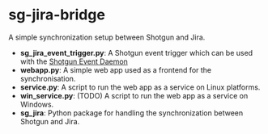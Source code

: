 # sg-jira-bridge

A simple synchronization setup between Shotgun and Jira.


-  **sg_jira_event_trigger.py**: A Shotgun event trigger which can be used with the [Shotgun Event Daemon](https://github.com/shotgunsoftware/shotgunEvents)
- **webapp.py**: A simple web app used as a frontend for the synchronisation.
- **service.py**: A script to run the web app as a service on Linux platforms.
- **win_service.py**:  (TODO) A script to run the web app as a service on Windows.
- **sg_jira**: Python package for handling the synchronization between Shotgun and Jira.

